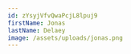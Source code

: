 ```yaml
---
id: zYsyjVfvQwaPcjL8lpuj9
firstName: Jonas
lastName: Delaey
image: /assets/uploads/jonas.png
---
```

